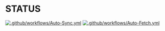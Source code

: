 # STATUS

[![.github/workflows/Auto-Sync.yml](https://github.com/Tangsan99999/tv/actions/workflows/Auto-Sync.yml/badge.svg)](https://github.com/netlovehf/CatVodTVSpider) [![.github/workflows/Auto-Fetch.yml](https://github.com/Tangsan99999/tv/actions/workflows/Auto-Fetch.yml/badge.svg)](https://github.com/netlovehf/mtbu/actions/workflows/Auto-Fetch.yml)
